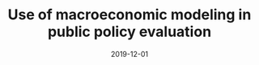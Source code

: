 ---
title: "Use of macroeconomic modeling in public policy evaluation"
collection: publications
category: policy_report
permalink: /publication/2019_modeling_tresoreco
date: 2019-12-01
venue: 'Trésor Eco'
paperurl: 'https://www.tresor.economie.gouv.fr/Articles/8db5af77-7ec5-4f4c-9fa7-6a86e6b96a34/files/3d7437b0-b2c8-42ef-94d6-cd89f5d57c3e'
bibtexurl: '/files/bibtex_2019_tresoreco.bib'
---